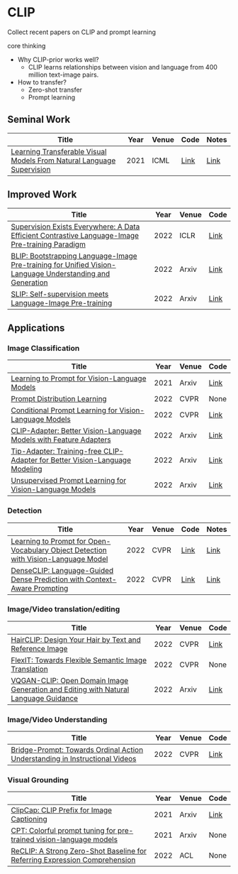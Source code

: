 # CLIP
Collect recent papers on CLIP and prompt learning

core thinking
+ Why CLIP-prior works well?
  + CLIP learns relationships between vision and language from 400 million text-image pairs.
+ How to transfer?
  + Zero-shot transfer
  + Prompt learning
  
## Seminal Work 
|  Title   | Year  | Venue | Code |Notes|
|  ----  | ----  | ---- | ---- |---- |
| [Learning Transferable Visual Models From Natural Language Supervision](https://arxiv.org/pdf/2103.00020.pdf) | 2021 | ICML | [Link](https://github.com/OpenAI/CLIP)|[Link](https://1drv.ms/u/s!Ahp5ute9Q6jYgTlSy946WgNsk26I)|

## Improved Work 
|  Title   | Year  | Venue | Code |
|  ----  | ----  | ---- | ---- |
| [Supervision Exists Everywhere: A Data Efficient Contrastive Language-Image Pre-training Paradigm](https://arxiv.org/abs/2110.05208) | 2022 | ICLR | [Link](https://github.com/Sense-GVT/DeCLIP)|
| [BLIP: Bootstrapping Language-Image Pre-training for Unified Vision-Language Understanding and Generation](https://arxiv.org/pdf/2201.12086.pdf) | 2022 | Arxiv | [Link](https://github.com/salesforce/BLIP)|
| [SLIP: Self-supervision meets Language-Image Pre-training](https://arxiv.org/abs/2112.12750) | 2022 | Arxiv | [Link](https://github.com/facebookresearch/SLIP)|


## Applications
### Image Classification
|  Title   | Year  | Venue | Code | 
|  ----  | ----  | ---- | ---- |
| [Learning to Prompt for Vision-Language Models](https://arxiv.org/abs/2109.01134) | 2021 | Arxiv | [Link](https://github.com/KaiyangZhou/CoOp)|
| [Prompt Distribution Learning](https://arxiv.org/pdf/2205.03340.pdf) | 2022 | CVPR | None|
| [Conditional Prompt Learning for Vision-Language Models](https://arxiv.org/abs/2203.05557) | 2022 | CVPR | [Link](https://github.com/KaiyangZhou/CoOp)|
| [CLIP-Adapter: Better Vision-Language Models with Feature Adapters](https://arxiv.org/pdf/2110.04544.pdf) | 2022 | Arxiv | [Link](https://github.com/gaopengcuhk/CLIP-Adapter)|
| [Tip-Adapter: Training-free CLIP-Adapter for Better Vision-Language Modeling](https://arxiv.org/abs/2111.03930) | 2022 | Arxiv | [Link](https://github.com/gaopengcuhk/Tip-Adapter)|
| [Unsupervised Prompt Learning for Vision-Language Models](https://arxiv.org/pdf/2204.03649.pdf) | 2022 | Arxiv | [Link](https://github.com/tonyhuang2022/UPL)|

### Detection
|  Title   | Year  | Venue | Code | Notes|
|  ----  | ----  | ---- | ---- | ---- |
| [Learning to Prompt for Open-Vocabulary Object Detection with Vision-Language Model](https://arxiv.org/pdf/2203.14940.pdf)| 2022 | CVPR | [Link](https://github.com/dyabel/detpro)|[Link](https://1drv.ms/u/s!Ahp5ute9Q6jYgTlSy946WgNsk26I)|
| [DenseCLIP: Language-Guided Dense Prediction with Context-Aware Prompting](https://openaccess.thecvf.com/content/CVPR2022/papers/Rao_DenseCLIP_Language-Guided_Dense_Prediction_With_Context-Aware_Prompting_CVPR_2022_paper.pdf)| 2022 | CVPR | [Link](https://github.com/raoyongming/DenseCLIP)|[Link](https://1drv.ms/u/s!Ahp5ute9Q6jYgTlSy946WgNsk26I)|

### Image/Video translation/editing
|  Title   | Year  | Venue | Code |
|  ----  | ----  | ---- | ---- |
| [HairCLIP: Design Your Hair by Text and Reference Image](https://arxiv.org/abs/2112.05142) | 2022 | CVPR | [Link](https://github.com/wty-ustc/HairCLIP)|
| [FlexIT: Towards Flexible Semantic Image Translation](https://arxiv.org/abs/2203.04705) | 2022 | CVPR| None|
| [VQGAN-CLIP: Open Domain Image Generation and Editing with Natural Language Guidance](https://arxiv.org/pdf/2204.08583.pdf) | 2022 |Arxiv | [Link](https://github.com/nerdyrodent/VQGAN-CLIP)|

### Image/Video Understanding
|  Title   | Year  | Venue | Code |
|  ----  | ----  | ---- | ---- |
| [Bridge-Prompt: Towards Ordinal Action Understanding in Instructional Videos](https://arxiv.org/pdf/2203.14104.pdf) | 2022 | CVPR | [Link](https://github.com/ttlmh/Bridge-Prompt)|

### Visual Grounding 
|  Title   | Year  | Venue | Code |
|  ----  | ----  | ---- | ---- |
| [ClipCap: CLIP Prefix for Image Captioning](https://arxiv.org/pdf/2111.09734.pdf) | 2021 | Arxiv | [Link](https://github.com/rmokady/CLIP_prefix_caption)|
| [CPT: Colorful prompt tuning for pre-trained vision-language models](https://openreview.net/pdf?id=TCl7CbQ29hH) | 2021 | Arxiv | None|
| [ReCLIP: A Strong Zero-Shot Baseline for Referring Expression Comprehension](https://arxiv.org/pdf/2204.08583.pdf) | 2022 |ACL | None|

